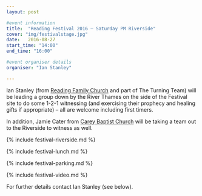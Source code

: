 ```yaml
---
layout: post

#event information
title:  "Reading Festival 2016 – Saturday PM Riverside"
cover: "img/festivalstage.jpg"
date:   2016-08-27
start_time: "14:00"
end_time: "16:00"

#event organiser details
organiser: "Ian Stanley"

---
```


Ian Stanley (from [Reading Family Church](http://www.readingfamilychurch.org.uk) and part of The Turning Team) will be leading a group down by the River Thames on the side of the Festival site to do some 1-2-1 witnessing (and exercising their prophecy and healing gifts if appropriate) – all are welcome including first timers.

In addition, Jamie Cater from [Carey Baptist Church](http://www.careybaptistchurch.org.uk) will be taking a team out to the Riverside to witness as well.

{% include festival-riverside.md %}

{% include festival-lunch.md %}

{% include festival-parking.md %}

{% include festival-video.md %}

For further details contact Ian Stanley (see below).
